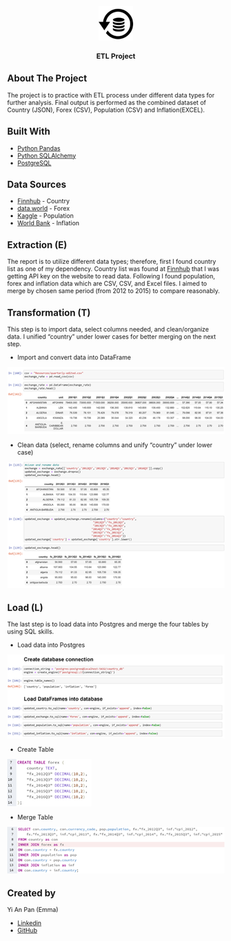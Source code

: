 <!-- PROJECT LOGO -->
<br />
<p align="center">
    <img src="image/icon.png" alt="Logo" width="80" height="80">
  <h3 align="center">ETL Project</h3>
</p>

## About The Project
The project is to practice with ETL process under different data types for further analysis. Final output is performed as the combined dataset of Country (JSON), Forex (CSV), 
Population (CSV) and Inflation(EXCEL). 
  
## Built With
* [Python Pandas](https://pandas.pydata.org/) 
* [Python SQLAlchemy](https://www.sqlalchemy.org/) 
* [PostgreSQL](https://www.postgresql.org/) 

## Data Sources
* [Finnhub](https://finnhub.io/docs/api#country) - Country
* [data.world](https://data.world/associatedpress/foreign-exchange-rates) - Forex
* [Kaggle](https://www.kaggle.com/tanuprabhu/population-by-country-2020?select=population_by_country_2020.csv) - Population
* [World Bank](https://data.worldbank.org/indicator/FP.CPI.TOTL.ZG?end=2019&start=2019&view=bar) - Inflation

## Extraction (E)
The report is to utilize different data types; therefore, first I found country list as one of my dependency. Country list was found at [Finnhub](https://finnhub.io/) that I was getting API key on the website to read data. Following I found population, forex and inflation data which are CSV, CSV, and Excel files. I aimed to merge by chosen same period (from 2012 to 2015) to compare reasonably.   

## Transformation (T)
This step is to import data, select columns needed, and clean/organize data. I unified “country” under lower cases for better merging on the next step. 
* Import and convert data into DataFrame
<img src="image/screenshot1.png" alt="Webpage Screenshot">

* Clean data (select, rename columns and unify “country” under lower case) 
<img src="image/screenshot2.png" alt="Webpage Screenshot">

## Load (L)
The last step is to load data into Postgres and merge the four tables by using SQL skills.   
* Load data into Postgres
<img src="image/screenshot3.png" alt="Webpage Screenshot">

* Create Table
<img src="image/screenshot4.png" alt="Webpage Screenshot">

* Merge Table
<img src="image/screenshot5.png" alt="Webpage Screenshot">


## Created by 
Yi An Pan (Emma)
* [Linkedin](https://www.linkedin.com/in/emmayianpan/) 
* [GitHub](https://github.com/emmayianpan)
